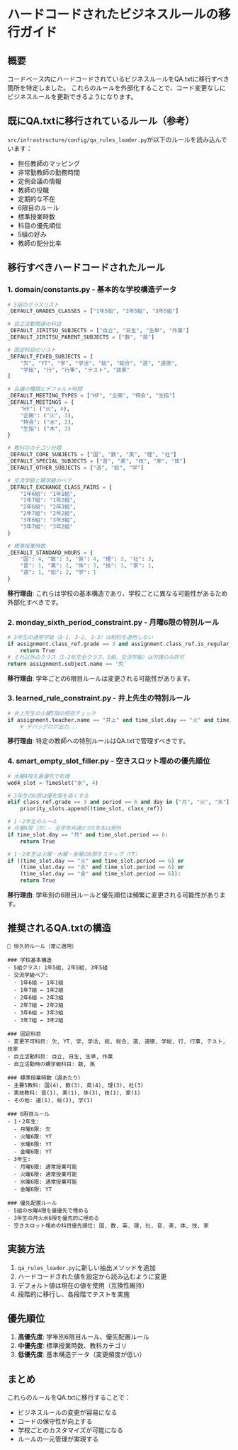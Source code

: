 # ハードコードされたビジネスルールの移行ガイド

## 概要
コードベース内にハードコードされているビジネスルールをQA.txtに移行すべき箇所を特定しました。
これらのルールを外部化することで、コード変更なしにビジネスルールを更新できるようになります。

## 既にQA.txtに移行されているルール（参考）

`src/infrastructure/config/qa_rules_loader.py`が以下のルールを読み込んでいます：
- 担任教師のマッピング
- 非常勤教師の勤務時間
- 定例会議の情報
- 教師の役職
- 定期的な不在
- 6限目のルール
- 標準授業時数
- 科目の優先順位
- 5組の好み
- 教師の配分比率

## 移行すべきハードコードされたルール

### 1. domain/constants.py - 基本的な学校構造データ

```python
# 5組のクラスリスト
_DEFAULT_GRADE5_CLASSES = ["1年5組", "2年5組", "3年5組"]

# 自立活動関連の科目
_DEFAULT_JIRITSU_SUBJECTS = ["自立", "日生", "生単", "作業"]
_DEFAULT_JIRITSU_PARENT_SUBJECTS = ["数", "英"]

# 固定科目のリスト
_DEFAULT_FIXED_SUBJECTS = [
    "欠", "YT", "学", "学活", "総", "総合", "道", "道徳", 
    "学総", "行", "行事", "テスト", "技家"
]

# 会議の種類とデフォルト時間
_DEFAULT_MEETING_TYPES = ["HF", "企画", "特会", "生指"]
_DEFAULT_MEETINGS = {
    "HF": ("火", 4),
    "企画": ("火", 3),
    "特会": ("水", 2),
    "生指": ("木", 3)
}

# 教科のカテゴリ分類
_DEFAULT_CORE_SUBJECTS = ["国", "数", "英", "理", "社"]
_DEFAULT_SPECIAL_SUBJECTS = ["音", "美", "技", "家", "体"]
_DEFAULT_OTHER_SUBJECTS = ["道", "総", "学"]

# 交流学級と親学級のペア
_DEFAULT_EXCHANGE_CLASS_PAIRS = {
    "1年6組": "1年1組",
    "1年7組": "1年2組",
    "2年6組": "2年3組",
    "2年7組": "2年2組",
    "3年6組": "3年3組",
    "3年7組": "3年2組"
}

# 標準授業時数
_DEFAULT_STANDARD_HOURS = {
    "国": 4, "数": 3, "英": 4, "理": 3, "社": 3,
    "音": 1, "美": 1, "体": 3, "技": 1, "家": 1,
    "道": 1, "総": 2, "学": 1
}
```

**移行理由**: これらは学校の基本構造であり、学校ごとに異なる可能性があるため外部化すべきです。

### 2. monday_sixth_period_constraint.py - 月曜6限の特別ルール

```python
# 3年生の通常学級（3-1, 3-2, 3-3）は制約を適用しない
if assignment.class_ref.grade == 3 and assignment.class_ref.is_regular_class():
    return True
# それ以外のクラス（1-2年生全クラス、5組、交流学級）は欠課のみ許可
return assignment.subject.name == '欠'
```

**移行理由**: 学年ごとの6限目ルールは変更される可能性があります。

### 3. learned_rule_constraint.py - 井上先生の特別ルール

```python
# 井上先生の火曜5限の特別チェック
if assignment.teacher.name == "井上" and time_slot.day == "火" and time_slot.period == 5:
    # デバッグログ出力...
```

**移行理由**: 特定の教師への特別ルールはQA.txtで管理すべきです。

### 4. smart_empty_slot_filler.py - 空きスロット埋めの優先順位

```python
# 水曜4限を最優先で処理
wed4_slot = TimeSlot("水", 4)

# 3年生の6限は優先度を高くする
elif class_ref.grade == 3 and period == 6 and day in ["月", "火", "水"]:
    priority_slots.append((time_slot, class_ref))

# 1・2年生のルール
# 月曜6限（欠）- 全学年共通だが3年生は例外
if time_slot.day == "月" and time_slot.period == 6:
    return True

# 1・2年生は火曜・水曜・金曜の6限をスキップ（YT）
if ((time_slot.day == "火" and time_slot.period == 6) or
    (time_slot.day == "水" and time_slot.period == 6) or
    (time_slot.day == "金" and time_slot.period == 6)):
    return True
```

**移行理由**: 学年別の6限目ルールと優先順位は頻繁に変更される可能性があります。

## 推奨されるQA.txtの構造

```
📌 恒久的ルール（常に適用）

### 学校基本構造
- 5組クラス: 1年5組, 2年5組, 3年5組
- 交流学級ペア:
  - 1年6組 ← 1年1組
  - 1年7組 ← 1年2組
  - 2年6組 ← 2年3組
  - 2年7組 ← 2年2組
  - 3年6組 ← 3年3組
  - 3年7組 ← 3年2組

### 固定科目
- 変更不可科目: 欠, YT, 学, 学活, 総, 総合, 道, 道徳, 学総, 行, 行事, テスト, 技家
- 自立活動科目: 自立, 日生, 生単, 作業
- 自立活動時の親学級科目: 数, 英

### 標準授業時数（週あたり）
- 主要5教科: 国(4), 数(3), 英(4), 理(3), 社(3)
- 実技教科: 音(1), 美(1), 体(3), 技(1), 家(1)
- その他: 道(1), 総(2), 学(1)

### 6限目ルール
- 1・2年生:
  - 月曜6限: 欠
  - 火曜6限: YT
  - 水曜6限: YT
  - 金曜6限: YT
- 3年生:
  - 月曜6限: 通常授業可能
  - 火曜6限: 通常授業可能
  - 水曜6限: 通常授業可能
  - 金曜6限: YT

### 優先配置ルール
- 5組の水曜4限を最優先で埋める
- 3年生の月火水6限を優先的に埋める
- 空きスロット埋めの科目優先順位: 国, 数, 英, 理, 社, 音, 美, 体, 技, 家
```

## 実装方法

1. `qa_rules_loader.py`に新しい抽出メソッドを追加
2. ハードコードされた値を設定から読み込むように変更
3. デフォルト値は現在の値を使用（互換性維持）
4. 段階的に移行し、各段階でテストを実施

## 優先順位

1. **高優先度**: 学年別6限目ルール、優先配置ルール
2. **中優先度**: 標準授業時数、教科カテゴリ
3. **低優先度**: 基本構造データ（変更頻度が低い）

## まとめ

これらのルールをQA.txtに移行することで：
- ビジネスルールの変更が容易になる
- コードの保守性が向上する
- 学校ごとのカスタマイズが可能になる
- ルールの一元管理が実現する